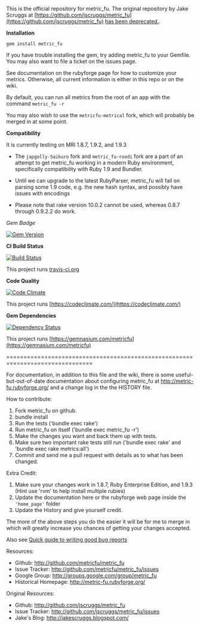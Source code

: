 This is the official repository for metric_fu.  The original repository by Jake Scruggs at [https://github.com/jscruggs/metric_fu](https://github.com/jscruggs/metric_fu) [has been deprecated.](http://jakescruggs.blogspot.com/2012/08/why-i-abandoned-metricfu.html).

__Installation__

    gem install metric_fu

If you have trouble installing the gem, try adding metric_fu to your Gemfile. You may also want to file a ticket on the issues page.

See documentation on the rubyforge page for how to customize your metrics. Otherwise, all current information is either in this repo or on the wiki.

By default, you can run all metrics from the root of an app with the command `metric_fu -r`

You may also wish to use the `metricfu-metrical` fork, which will probably be merged in at some point.

__Compatibility__

It is currently testing on MRI 1.8.7, 1.9.2, and 1.9.3

* The `japgolly-Saikuro` fork and `metric_fu-roodi` fork are a part of an attempt to get metric_fu working in a modern Ruby environment, specifically compatibility with Ruby 1.9 and Bundler.

* Until we can upgrade to the latest RubyParser, metric_fu will fail on parsing some 1.9 code, e.g. the new hash syntax, and possibly have issues with encodings

* Please note that rake version 10.0.2 cannot be used, whereas 0.8.7 through 0.9.2.2 do work.

_Gem Badge_

[![Gem Version](https://badge.fury.io/rb/metric_fu.png)](http://badge.fury.io/rb/metric_fu)


__CI Build Status__

[![Build Status](https://secure.travis-ci.org/metricfu/metric_fu.png)](http://travis-ci.org/metricfu/metric_fu)

This project runs [travis-ci.org](http://travis-ci.org)

__Code Quality__

[![Code Climate](https://codeclimate.com/badge.png)](https://codeclimate.com/github/metricfu/metric_fu)

This project runs [https://codeclimate.com/](https://codeclimate.com/)

__Gem Dependencies__

[![Dependency Status](https://gemnasium.com/metricfu/metric_fu.png)](https://gemnasium.com/metricfu/metric_fu)

This project runs [https://gemnasium.com/metricfu](https://gemnasium.com/metricfu)

===============================================================================

For documentation, in addition to this file and the wiki, there is some useful-but-out-of-date documentation about configuring metric_fu at http://metric-fu.rubyforge.org/ and a change log in the the HISTORY file.

How to contribute:

1. Fork metric_fu on github.
2. bundle install
3. Run the tests ('bundle exec rake')
4. Run metric_fu on itself ('bundle exec metric_fu -r')
5. Make the changes you want and back them up with tests.
6. Make sure two important rake tests still run ('bundle exec rake' and 'bundle exec rake metrics:all')
7. Commit and send me a pull request with details as to what has been changed.

Extra Credit:

1. Make sure your changes work in 1.8.7, Ruby Enterprise Edition, and 1.9.3 (Hint use 'rvm' to help install multiple rubies)
2. Update the documentation here or the rubyforge web page inside the `'home_page'` folder
3. Update the History and give yourself credit.


The more of the above steps you do the easier it will be for me to merge in which will greatly increase you chances of getting your changes accepted.

Also see [Quick guide to writing good bug reports](https://github.com/metricfu/metric_fu/wiki/Issues:-Quick-guide-to-writing-good-bug-reports)

Resources:

* Github: http://github.com/metricfu/metric_fu
* Issue Tracker: http://github.com/metricfu/metric_fu/issues
* Google Group: http://groups.google.com/group/metric_fu
* Historical Homepage: http://metric-fu.rubyforge.org/

Original Resources:

* Github: http://github.com/jscruggs/metric_fu
* Issue Tracker: http://github.com/jscruggs/metric_fu/issues
* Jake's Blog: http://jakescruggs.blogspot.com/
